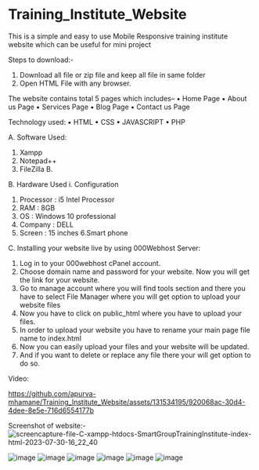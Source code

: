 # Training_Institute_Website
This is a simple and easy to use Mobile Responsive training institute website which can be useful for mini project

Steps to download:-
1. Download all file or zip file and keep all file in same folder
2. Open HTML File with any browser.

The website contains total 5 pages which includes–
▪ Home Page
▪ About us Page
▪ Services Page
▪ Blog Page
▪ Contact us Page

Technology used:
▪ HTML
▪ CSS
▪ JAVASCRIPT
▪ PHP

A. Software Used: 
1. Xampp 
2. Notepad++
3. FileZilla B. 

B. Hardware Used 
i. Configuration 
1. Processor : i5 Intel Processor 
2. RAM : 8GB 
3. OS : Windows 10 professional 
4. Company : DELL 
5. Screen : 15 inches 
6.Smart phone 

C. Installing your website live by using 000Webhost Server: 
1. Log in to your 000webhost cPanel account. 
2. Choose domain name and password for your website. Now you will get the link for your 
website. 
3. Go to manage account where you will find tools section and there you have to select File 
Manager where you will get option to upload your website files 
4. Now you have to click on public_html where you have to upload your files. 
5. In order to upload your website you have to rename your main page file name to 
index.html 
6. Now you can easily upload your files and your website will be updated. 
7. And if you want to delete or replace any file there your will get option to do so.

Video:


https://github.com/apurva-mhamane/Training_Institute_Website/assets/131534195/920068ac-30d4-4dee-8e5e-716d6554177b



Screenshot of website:-
![screencapture-file-C-xampp-htdocs-SmartGroupTrainingInstitute-index-html-2023-07-30-16_22_40](https://github.com/apurva-mhamane/Training_Institute_Website/assets/131534195/5da49b23-b751-4fa4-8e78-e5ca0b32130d)


![image](https://user-images.githubusercontent.com/131534195/233790380-f2b8fb63-c793-4fa7-8e54-f6770c239604.png)
![image](https://user-images.githubusercontent.com/131534195/233790408-2f0af319-68ba-4b56-8a45-aa775c060523.png)
![image](https://user-images.githubusercontent.com/131534195/233790425-27ba0560-4596-4a90-8cb5-62a977e35201.png)
![image](https://user-images.githubusercontent.com/131534195/233790476-8ebdbeef-39a7-4ab3-9da9-9cf1e408557a.png)
![image](https://user-images.githubusercontent.com/131534195/233790496-39055fd5-67b7-483f-ab60-d6f623db86a3.png)
![image](https://user-images.githubusercontent.com/131534195/233790510-d7caaad5-3e48-428d-b8e4-d302a4f35129.png)


